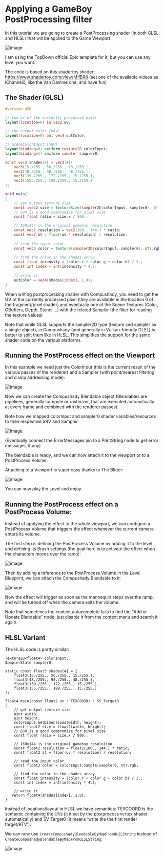# Applying a GameBoy PostProcessing filter

In this tutorial we are going to create a PostProcessing shader (in both GLSL and HLSL) that will be applied to the Game Viewport.

![image](..//Screenshots/GAMEBOY_000.png)

I am using the TopDown official Epic template for it, but you can use any level you want.

The code is based on this shadertoy shader: https://www.shadertoy.com/view/MlfBR8 (set one of the available videos as iChannel0, like the Van Damme one, and have fun)

## The Shader (GLSL)

```glsl
#version 450

// the uv of the currently processed pixel
layout(location=0) in vec2 uv;

// the output color (UAV)
layout(location=0) out vec4 outColor;

// SceneColorInput (SRV)
layout(binding=0) uniform texture2D colorInput;
layout(binding=1) uniform sampler sampler0;

const vec3 shades[4] = vec3[4](
    vec3(15./255., 56./255., 15./255.),
    vec3(48./255., 98./255., 48./255.),
    vec3(139./255., 172./255., 15./255.),
    vec3(155./255., 188./255., 15./255.)
);

void main()
{
    // get output texture size
    const ivec2 size = textureSize(sampler2D(colorInput, sampler0), 0);
    // 800 is a good compromise for pixel size
    const float ratio = size.x / 800.; 

    // 160x144 is the original gameboy resolution
    const vec2 resolution = vec2(160., 144.) * ratio;
    const vec2 st = floor(uv * resolution) / resolution;
    
    // read the input color
    const vec3 color = texture(sampler2D(colorInput, sampler0), st).rgb;
    
    // find the color in the shades array
    const float intensity = (color.r + color.g + color.b) / 3.;
    const int index = int(intensity * 4.);
    
    // write it
    outColor = vec4(shades[index], 1.0);
}
```

When writing postprocessing shader with Compushady, you need to get the UV of the currently processed pixel (they are available in the location 0 of the fragment/pixel shader) and eventually one of the Scene Textures (Color, GBuffers, Depth, Stencil...) with the related Sampler (the filter for reading the texture values)

Note that while GLSL supports the sampler2D type (texture and sampler as a single object), in Compushady (and generally in Vulkan-friendly GLSL) is better to split them like in HLSL. This simplifies the support for the same shader code on the various platforms.

## Running the PostProcess effect on the Viewport

In this example we need just the ColorInput (this is the current result of the various passes of the renderer) and a Sampler (with point/nearest filtering and clamp addressing mode):

![image](../Screenshots/GAMEBOY_001.png)

Now we can create the Compushady Blendable object (Blendables are pipelines, generally compute or rasterizer, that are executed automatically at every frame and combined with the renderer passes):

Note how we mapped colorInput and sampler0 shader variables/resources to their respective SRV and Sampler. 

![image](../Screenshots/GAMEBOY_002.png)

(Eventually connect the ErrorMessages pin to a PrintString node to get error messages, if any)

The blendable is ready, and we can now attach it to the viewport or to a PostProcess Volume.

Attaching to a Viewport is super easy thanks to The Blitter:

![image](../Screenshots/GAMEBOY_003.png)

You can now play the Level and enjoy.

## Running the PostProcess effect on a PostProcess Volume:

Instead of applying the effect to the whole viewport, we can configure a PostProcess Volume that triggers the effect whenever the current camera enters its volume.

The first step is defining the PostProcess Volume by adding it to the level and defining its Brush settings (the goal here is to activate the effect when the characters moves over the ramp):

![image](../Screenshots/GAMEBOY_004.png)

Then by adding a reference to the PostProcess Volume in the Level Blueprint, we can attach the Compushady Blendable to it:

![image](../Screenshots/GAMEBOY_005.png)

Now the effect will trigger as soon as the mannequin steps over the ramp, and will be turned off when the camera exits the volume.

Note that sometimes the context autocomplete fails to find the "Add or Update Blendable" node, just disable it from the context menu and search it again.

## HLSL Variant

The HLSL code is pretty similar:

```hlsl
Texture2D<float4> colorInput;
SamplerState sampler0;

static const float3 shades[4] = {
    float3(15./255., 56./255., 15./255.),
    float3(48./255., 98./255., 48./255.),
    float3(139./255., 172./255., 15./255.),
    float3(155./255., 188./255., 15./255.)
};

float4 main(const float2 uv : TEXCOORD) : SV_Target0
{
    // get output texture size
    uint width;
    uint height;
    colorInput.GetDimensions(width, height);
    const float2 size = float2(width, height);
    // 800 is a good compromise for pixel size
    const float ratio = size.x / 800.; 

    // 160x144 is the original gameboy resolution
    const float2 resolution = float2(160., 144.) * ratio;
    const float2 st = floor(uv * resolution) / resolution;
    
    // read the input color
    const float3 color = colorInput.Sample(sampler0, st).rgb;
    
    // find the color in the shades array
    const float intensity = (color.r + color.g + color.b) / 3.;
    const int index = int(intensity * 4.);
    
    // write it
   return float4(shades[index], 1.0);
}
```

Instead of locations/layout in HLSL we have semantics: TEXCOORD is the semantic containing the UVs (it it set by the postprocess vertex shader automatically) and SV_Target0 (it means 'write the the first render target/RTV'):

We can now use `CreateCompushadyBlendableByMapFromHLSLString` instead of `CreateCompushadyBlendableByMapFromGLSLString`:

![image](../Screenshots/GAMEBOY_006.png)
